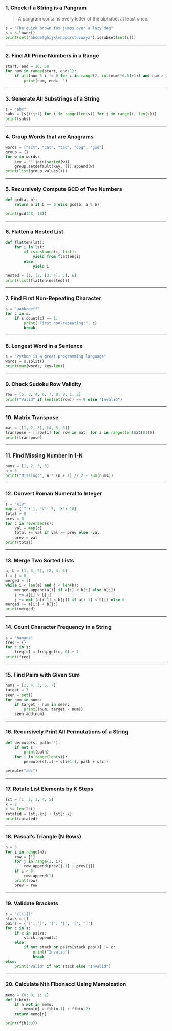 ### **1. Check if a String is a Pangram**

> A pangram contains every letter of the alphabet at least once.

```python
s = "The quick brown fox jumps over a lazy dog"
s = s.lower()
print(set('abcdefghijklmnopqrstuvwxyz').issubset(set(s)))
```

---

### **2. Find All Prime Numbers in a Range**

```python
start, end = 10, 50
for num in range(start, end+1):
    if all(num % i != 0 for i in range(2, int(num**0.5)+1)) and num > 1:
        print(num, end=' ')
```

---

### **3. Generate All Substrings of a String**

```python
s = "abc"
subs = [s[i:j+1] for i in range(len(s)) for j in range(i, len(s))]
print(subs)
```

---

### **4. Group Words that are Anagrams**

```python
words = ["act", "cat", "tac", "dog", "god"]
group = {}
for w in words:
    key = ''.join(sorted(w))
    group.setdefault(key, []).append(w)
print(list(group.values()))
```

---

### **5. Recursively Compute GCD of Two Numbers**

```python
def gcd(a, b):
    return a if b == 0 else gcd(b, a % b)

print(gcd(48, 18))
```

---

### **6. Flatten a Nested List**

```python
def flatten(lst):
    for i in lst:
        if isinstance(i, list):
            yield from flatten(i)
        else:
            yield i

nested = [1, [2, [3, 4], 5], 6]
print(list(flatten(nested)))
```

---

### **7. Find First Non-Repeating Character**

```python
s = "aabbcdeff"
for c in s:
    if s.count(c) == 1:
        print("First non-repeating:", c)
        break
```

---

### **8. Longest Word in a Sentence**

```python
s = "Python is a great programming language"
words = s.split()
print(max(words, key=len))
```

---

### **9. Check Sudoku Row Validity**

```python
row = [5, 3, 4, 6, 7, 8, 9, 1, 2]
print("Valid" if len(set(row)) == 9 else "Invalid")
```

---

### **10. Matrix Transpose**

```python
mat = [[1, 2, 3], [4, 5, 6]]
transpose = [[row[i] for row in mat] for i in range(len(mat[0]))]
print(transpose)
```

---

### **11. Find Missing Number in 1-N**

```python
nums = [1, 2, 3, 5]
n = 5
print("Missing:", n * (n + 1) // 2 - sum(nums))
```

---

### **12. Convert Roman Numeral to Integer**

```python
s = "XIV"
map = {'I': 1, 'V': 5, 'X': 10}
total = 0
prev = 0
for c in reversed(s):
    val = map[c]
    total += val if val >= prev else -val
    prev = val
print(total)
```

---

### **13. Merge Two Sorted Lists**

```python
a, b = [1, 3, 5], [2, 4, 6]
i = j = 0
merged = []
while i < len(a) and j < len(b):
    merged.append(a[i] if a[i] < b[j] else b[j])
    i += a[i] < b[j]
    j += not (a[i-1] < b[j]) if a[i-1] < b[j] else 0
merged += a[i:] + b[j:]
print(merged)
```

---

### **14. Count Character Frequency in a String**

```python
s = "banana"
freq = {}
for c in s:
    freq[c] = freq.get(c, 0) + 1
print(freq)
```

---

### **15. Find Pairs with Given Sum**

```python
nums = [2, 4, 3, 5, 7]
target = 7
seen = set()
for num in nums:
    if target - num in seen:
        print((num, target - num))
    seen.add(num)
```

---

### **16. Recursively Print All Permutations of a String**

```python
def permute(s, path=''):
    if not s:
        print(path)
    for i in range(len(s)):
        permute(s[:i] + s[i+1:], path + s[i])

permute("abc")
```

---

### **17. Rotate List Elements by K Steps**

```python
lst = [1, 2, 3, 4, 5]
k = 2
k %= len(lst)
rotated = lst[-k:] + lst[:-k]
print(rotated)
```

---

### **18. Pascal’s Triangle (N Rows)**

```python
n = 5
for i in range(n):
    row = [1]
    for j in range(1, i):
        row.append(prev[j-1] + prev[j])
    if i > 0:
        row.append(1)
    print(row)
    prev = row
```

---

### **19. Validate Brackets**

```python
s = "{[()]}"
stack = []
pairs = {'(': ')', '{': '}', '[': ']'}
for c in s:
    if c in pairs:
        stack.append(c)
    else:
        if not stack or pairs[stack.pop()] != c:
            print("Invalid")
            break
else:
    print("Valid" if not stack else "Invalid")
```

---

### **20. Calculate Nth Fibonacci Using Memoization**

```python
memo = {0: 0, 1: 1}
def fib(n):
    if n not in memo:
        memo[n] = fib(n-1) + fib(n-2)
    return memo[n]

print(fib(30))
```
